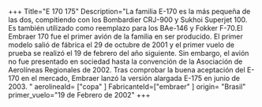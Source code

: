 +++
Title="E 170 175"
Description="La familia E-170 es la más pequeña de las dos, compitiendo con los Bombardier CRJ-900 y Sukhoi Superjet 100. Es también utilizado como reemplazo para los BAe-146 y Fokker F-70.El Embraer 170 fue el primer avión de la familia en ser producido. El primer modelo salió de fábrica el 29 de octubre de 2001 y el primer vuelo de prueba se realizó el 19 de febrero del año siguiente. Sin embargo, el avión no fue presentado en sociedad hasta la convención de la Asociación de Aerolíneas Regionales de 2002. Tras comprobar la buena aceptación del E-170 en el mercado, Embraer lanzó la versión alargada E-175 en junio de 2003. "
aerolineaId= ["copa" ]
FabricanteId=["embraer" ] 
origin= "Brasil"
primer_vuelo="19 de Febrero de 2002"
+++


